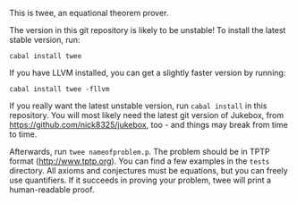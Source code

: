 This is twee, an equational theorem prover.

The version in this git repository is likely to be unstable!
To install the latest stable version, run:

    cabal install twee

If you have LLVM installed, you can get a slightly faster version by
running:

    cabal install twee -fllvm

If you really want the latest unstable version, run `cabal install` in
this repository. You will most likely need the latest git version of
Jukebox, from https://github.com/nick8325/jukebox, too - and things
may break from time to time.

Afterwards, run `twee nameofproblem.p`. The problem should be in TPTP
format (http://www.tptp.org). You can find a few examples in the
`tests` directory. All axioms and conjectures must be equations, but
you can freely use quantifiers. If it succeeds in proving your
problem, twee will print a human-readable proof.
